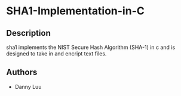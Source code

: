 # SHA1-Implementation-in-C

## Description
sha1 implements the NIST Secure Hash Algorithm (SHA-1) in c and is designed to take in and encript text files. 

## Authors
- Danny Luu
